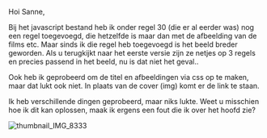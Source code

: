 Hoi Sanne, 

Bij het javascript bestand heb ik onder regel 30 (die er al eerder was) nog een regel toegevoegd, die hetzelfde is maar dan met de afbeelding van de films etc. Maar sinds ik die regel heb toegevoegd is het beeld breder geworden. Als u terugkijkt naar het eerste versie zijn ze netjes op 3 regels en precies passend in het beeld, nu is dat niet het geval..

Ook heb ik geprobeerd om de titel en afbeeldingen via css op te maken, maar dat lukt ook niet. In plaats van de cover (img) komt er de link te staan.

Ik heb verschillende dingen geprobeerd, maar niks lukte. Weet u misschien hoe ik dit kan oplossen, maak ik ergens een fout die ik over het hoofd zie?



![thumbnail_IMG_8333](https://user-images.githubusercontent.com/58264754/77261123-7efdb980-6c8c-11ea-8dd0-a74f8665d217.jpg)
